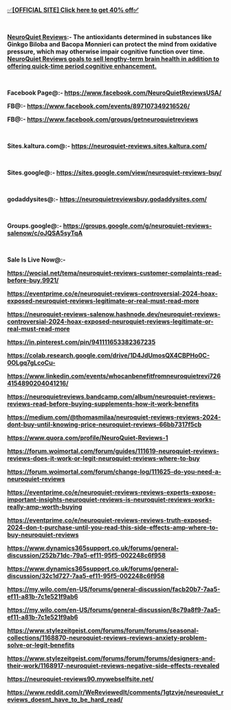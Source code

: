 <p><a href="https://getdeal24x7.com/neuroquiet-buy"><u>✅<strong>[OFFICIAL SITE] Click here to get 40% off✅</strong></u></a></p>
<p>&nbsp;</p>
<p><strong><a href="https://getdeal24x7.com/neuroquiet-buy">NeuroQuiet Reviews</a>:- The antioxidants determined in substances like Ginkgo Biloba and Bacopa Monnieri can protect the mind from oxidative pressure, which may otherwise impair cognitive function over time. <a href="https://www.facebook.com/NeuroQuietReviewsUSA/">NeuroQuiet Reviews goals to sell lengthy-term brain health in addition to offering quick-time period cognitive enhancement.</a></strong></p>
<p>&nbsp;</p>
<p><strong>Facebook Page@:- <a href="https://www.facebook.com/NeuroQuietReviewsUSA/">https://www.facebook.com/NeuroQuietReviewsUSA/</a></strong></p>
<p><strong>FB@:- </strong><a href="https://www.facebook.com/events/897107349216526/"><strong>https://www.facebook.com/events/897107349216526/</strong></a></p>
<p><strong>FB@:- <a href="https://www.facebook.com/groups/getneuroquietreviews">https://www.facebook.com/groups/getneuroquietreviews</a></strong></p>
<p>&nbsp;</p>
<p><strong>Sites.kaltura.com@:- <a href="https://neuroquiet-reviews.sites.kaltura.com/">https://neuroquiet-reviews.sites.kaltura.com/</a></strong></p>
<p>&nbsp;</p>
<p><strong>Sites.google@:- <a href="https://sites.google.com/view/neuroquiet-reviews-buy/">https://sites.google.com/view/neuroquiet-reviews-buy/</a></strong></p>
<p>&nbsp;</p>
<p><strong>godaddysites@:- <a href="https://neuroquietreviewsbuy.godaddysites.com/">https://neuroquietreviewsbuy.godaddysites.com/</a></strong></p>
<p>&nbsp;</p>
<p><strong>Groups.google@:- <a href="https://groups.google.com/g/neuroquiet-reviews-salenow/c/oJQSA5syTqA">https://groups.google.com/g/neuroquiet-reviews-salenow/c/oJQSA5syTqA</a></strong></p>
<p>&nbsp;</p>
<p><strong>Sale Is Live Now@:- </strong></p>
<p><strong><a href="https://wocial.net/tema/neuroquiet-reviews-customer-complaints-read-before-buy.9921/">https://wocial.net/tema/neuroquiet-reviews-customer-complaints-read-before-buy.9921/</a></strong></p>
<p><strong><a href="https://eventprime.co/e/neuroquiet-reviews-controversial-2024-hoax-exposed-neuroquiet-reviews-legitimate-or-real-must-read-more">https://eventprime.co/e/neuroquiet-reviews-controversial-2024-hoax-exposed-neuroquiet-reviews-legitimate-or-real-must-read-more</a></strong></p>
<p><strong><a href="https://neuroquiet-reviews-salenow.hashnode.dev/neuroquiet-reviews-controversial-2024-hoax-exposed-neuroquiet-reviews-legitimate-or-real-must-read-more">https://neuroquiet-reviews-salenow.hashnode.dev/neuroquiet-reviews-controversial-2024-hoax-exposed-neuroquiet-reviews-legitimate-or-real-must-read-more</a></strong></p>
<p><strong><a href="https://in.pinterest.com/pin/941111653382367235">https://in.pinterest.com/pin/941111653382367235</a></strong></p>
<p><strong><a href="https://colab.research.google.com/drive/1D4JdUmosQX4CBPHo0C-0OLgq7gLcoCu-">https://colab.research.google.com/drive/1D4JdUmosQX4CBPHo0C-0OLgq7gLcoCu-</a></strong></p>
<p><strong><a href="https://www.linkedin.com/events/whocanbenefitfromneuroquietrevi7264154890204041216/">https://www.linkedin.com/events/whocanbenefitfromneuroquietrevi7264154890204041216/</a></strong></p>
<p><strong><a href="https://neuroquietreviews.bandcamp.com/album/neuroquiet-reviews-reviews-read-before-buying-supplements-how-it-work-benefits">https://neuroquietreviews.bandcamp.com/album/neuroquiet-reviews-reviews-read-before-buying-supplements-how-it-work-benefits</a></strong></p>
<p><strong><a href="https://medium.com/@thomasmilaa/neuroquiet-reviews-reviews-2024-dont-buy-until-knowing-price-neuroquiet-reviews-66bb7317f5cb">https://medium.com/@thomasmilaa/neuroquiet-reviews-reviews-2024-dont-buy-until-knowing-price-neuroquiet-reviews-66bb7317f5cb</a></strong></p>
<p><strong><a href="https://www.quora.com/profile/NeuroQuiet-Reviews-1">https://www.quora.com/profile/NeuroQuiet-Reviews-1</a></strong></p>
<p><strong><a href="https://forum.woimortal.com/forum/guides/111619-neuroquiet-reviews-reviews-does-it-work-or-legit-neuroquiet-reviews-where-to-buy">https://forum.woimortal.com/forum/guides/111619-neuroquiet-reviews-reviews-does-it-work-or-legit-neuroquiet-reviews-where-to-buy</a></strong></p>
<p><strong><a href="https://forum.woimortal.com/forum/change-log/111625-do-you-need-a-neuroquiet-reviews">https://forum.woimortal.com/forum/change-log/111625-do-you-need-a-neuroquiet-reviews</a></strong></p>
<p><strong><a href="https://eventprime.co/e/neuroquiet-reviews-reviews-experts-expose-important-insights-neuroquiet-reviews-is-neuroquiet-reviews-works-really-amp-worth-buying">https://eventprime.co/e/neuroquiet-reviews-reviews-experts-expose-important-insights-neuroquiet-reviews-is-neuroquiet-reviews-works-really-amp-worth-buying</a></strong></p>
<p><strong><a href="https://eventprime.co/e/neuroquiet-reviews-reviews-truth-exposed-2024-don-t-purchase-until-you-read-this-side-effects-amp-where-to-buy-neuroquiet-reviews">https://eventprime.co/e/neuroquiet-reviews-reviews-truth-exposed-2024-don-t-purchase-until-you-read-this-side-effects-amp-where-to-buy-neuroquiet-reviews</a></strong></p>
<p><strong><a href="https://www.dynamics365support.co.uk/forums/general-discussion/252b71dc-79a5-ef11-95f5-002248c6f958">https://www.dynamics365support.co.uk/forums/general-discussion/252b71dc-79a5-ef11-95f5-002248c6f958</a></strong></p>
<p><strong><a href="https://www.dynamics365support.co.uk/forums/general-discussion/32c1d727-7aa5-ef11-95f5-002248c6f958">https://www.dynamics365support.co.uk/forums/general-discussion/32c1d727-7aa5-ef11-95f5-002248c6f958</a></strong></p>
<p><strong><a href="https://my.wilo.com/en-US/forums/general-discussion/facb20b7-7aa5-ef11-a81b-7c1e521f9ab6">https://my.wilo.com/en-US/forums/general-discussion/facb20b7-7aa5-ef11-a81b-7c1e521f9ab6</a></strong></p>
<p><strong><a href="https://my.wilo.com/en-US/forums/general-discussion/8c79a8f9-7aa5-ef11-a81b-7c1e521f9ab6">https://my.wilo.com/en-US/forums/general-discussion/8c79a8f9-7aa5-ef11-a81b-7c1e521f9ab6</a></strong></p>
<p><strong><a href="https://www.stylezeitgeist.com/forums/forum/forums/seasonal-collections/1168870-neuroquiet-reviews-reviews-anxiety-problem-solve-or-legit-benefits">https://www.stylezeitgeist.com/forums/forum/forums/seasonal-collections/1168870-neuroquiet-reviews-reviews-anxiety-problem-solve-or-legit-benefits</a></strong></p>
<p><strong><a href="https://www.stylezeitgeist.com/forums/forum/forums/designers-and-their-work/1168917-neuroquiet-reviews-negative-side-effects-revealed">https://www.stylezeitgeist.com/forums/forum/forums/designers-and-their-work/1168917-neuroquiet-reviews-negative-side-effects-revealed</a></strong></p>
<p><strong><a href="https://neuroquiet-reviews90.mywebselfsite.net/">https://neuroquiet-reviews90.mywebselfsite.net/</a></strong></p>
<p><strong><a href="https://www.reddit.com/r/WeReviewedIt/comments/1gtzvje/neuroquiet_reviews_doesnt_have_to_be_hard_read/">https://www.reddit.com/r/WeReviewedIt/comments/1gtzvje/neuroquiet_reviews_doesnt_have_to_be_hard_read/</a></strong></p>
